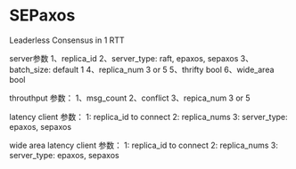 # SEPaxos
Leaderless Consensus in 1 RTT 


server参数
1、replica_id 
2、server_type: raft, epaxos, sepaxos
3、batch_size: default 1
4、replica_num 3 or 5
5、thrifty bool
6、wide_area bool

throuthput
参数：
1、msg_count
2、conflict
3、repica_num 3 or 5

latency client
参数：
1: replica_id to connect
2: replica_nums
3: server_type: epaxos, sepaxos

wide area latency client
参数：
1: replica_id to connect
2: replica_nums
3: server_type: epaxos, sepaxos